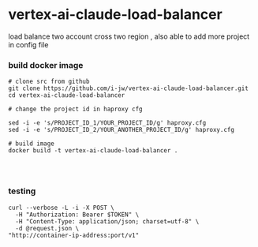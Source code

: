 # vertex-ai-claude-load-balancer
load balance two account cross two region , also able to add more project in config file
### build docker image
```shell
# clone src from github
git clone https://github.com/i-jw/vertex-ai-claude-load-balancer.git
cd vertex-ai-claude-load-balancer

# change the project id in haproxy cfg

sed -i -e 's/PROJECT_ID_1/YOUR_PROJECT_ID/g' haproxy.cfg
sed -i -e 's/PROJECT_ID_2/YOUR_ANOTHER_PROJECT_ID/g' haproxy.cfg

# build image 
docker build -t vertex-ai-claude-load-balancer .




```
### testing
```shell
curl --verbose -L -i -X POST \
  -H "Authorization: Bearer $TOKEN" \
  -H "Content-Type: application/json; charset=utf-8" \
  -d @request.json \
"http://container-ip-address:port/v1"

```